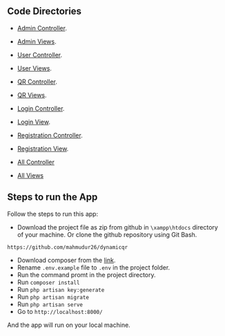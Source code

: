 ## Code Directories
- [Admin Controller](https://github.com/mahmudur26/dynamicqr/blob/main/app/Http/Controllers/AdminController.php).
- [Admin Views](https://github.com/mahmudur26/dynamicqr/tree/main/resources/views/admin).
- [User Controller](https://github.com/mahmudur26/dynamicqr/blob/main/app/Http/Controllers/QrDbController.php).
- [User Views](https://github.com/mahmudur26/dynamicqr/tree/main/resources/views/user).
- [QR Controller](https://github.com/mahmudur26/dynamicqr/blob/main/app/Http/Controllers/QrDbController.php).
- [QR Views](https://github.com/mahmudur26/dynamicqr/blob/main/resources/views/user/dynamic-qr-code-generator.blade.php).
- [Login Controller](https://github.com/mahmudur26/dynamicqr/blob/main/app/Http/Controllers/LoginController.php).
- [Login View](https://github.com/mahmudur26/dynamicqr/blob/main/resources/views/landing/loginPage.blade.php).
- [Registration Controller](https://github.com/mahmudur26/dynamicqr/blob/main/app/Http/Controllers/RegisterController.php).
- [Registration View](https://github.com/mahmudur26/dynamicqr/blob/main/resources/views/landing/registrationForm.blade.php).


- [All Controller](https://github.com/mahmudur26/dynamicqr/tree/main/app/Http/Controllers)
- [All Views](https://github.com/mahmudur26/dynamicqr/tree/main/resources/views)

## Steps to run the App

Follow the steps to run this app:

- Download the project file as zip from github in `\xampp\htdocs` directory of your machine. Or clone the github repository using Git Bash.
```
https://github.com/mahmudur26/dynamicqr
``` 
- Download composer from the [link](https://getcomposer.org/download/).
- Rename `.env.example` file to `.env` in the project folder.
- Run the command promt in the project directory.
- Run `composer install`
- Run `php artisan key:generate`
- Run `php artisan migrate`
- Run `php artisan serve`
- Go to `http://localhost:8000/`

And the app will run on your local machine.